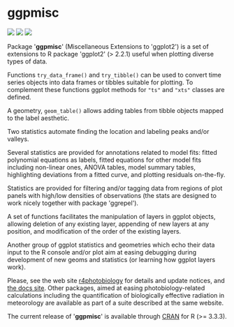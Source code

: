 # ggpmisc #

[![](http://www.r-pkg.org/badges/version/ggpmisc)](https://cran.r-project.org/package=ggpmisc) 
[![](http://cranlogs.r-pkg.org/badges/ggpmisc)](https://cran.r-project.org/package=ggpmisc) 
[![](http://cranlogs.r-pkg.org/badges/grand-total/ggpmisc)](https://cran.r-project.org/package=ggpmisc)


Package '**ggpmisc**' (Miscellaneous Extensions to 'ggplot2') is a set of
extensions to R package 'ggplot2' (> 2.2.1) useful when plotting diverse types
of data.  

Functions `try_data_frame()` and `try_tibble()` can be used to convert time
series objects into data frames or tibbles suitable for plotting. To complement
these functions ggplot methods for `"ts"` and `"xts"` classes are defined.

A geometry, `geom_table()` allows adding tables from tibble objects mapped to
the label aesthetic. 

Two statistics automate finding the location and labeling peaks and/or valleys.

Several statistics are provided for annotations related to model fits: 
fitted polynomial equations as labels, fitted equations for other model fits
including non-linear ones, ANOVA tables, model summary tables, highlighting
deviations from a fitted curve, and plotting residuals on-the-fly.

Statistics are provided for filtering and/or tagging data from regions of plot
panels with high/low densities of observations (the stats are designed to work
nicely together with package 'ggrepel').

A set of functions facilitates the manipulation of layers in ggplot objects,
allowing deletion of any existing layer, appending of new layers at any
position, and modification of the order of the existing layers.

Another group of ggplot statistics and geometries which echo their data input to
the R console and/or plot aim at easing debugging during development of new
geoms and statistics (or learning how ggplot layers work).

Please, see the web site [r4photobiology](http://www.r4photobiology.info) for
details and update notices, and [the docs
site](http://docs.r4photobiology.info/ggpmisc). Other packages, aimed at easing
photobiology-related calculations including the quantification of biologically
effective radiation in meteorology are available as part of a suite described at
the same website.

The current release of '__ggpmisc__' is available through
[CRAN](https://cran.r-project.org/package=ggpmisc) for R (>= 3.3.3).

